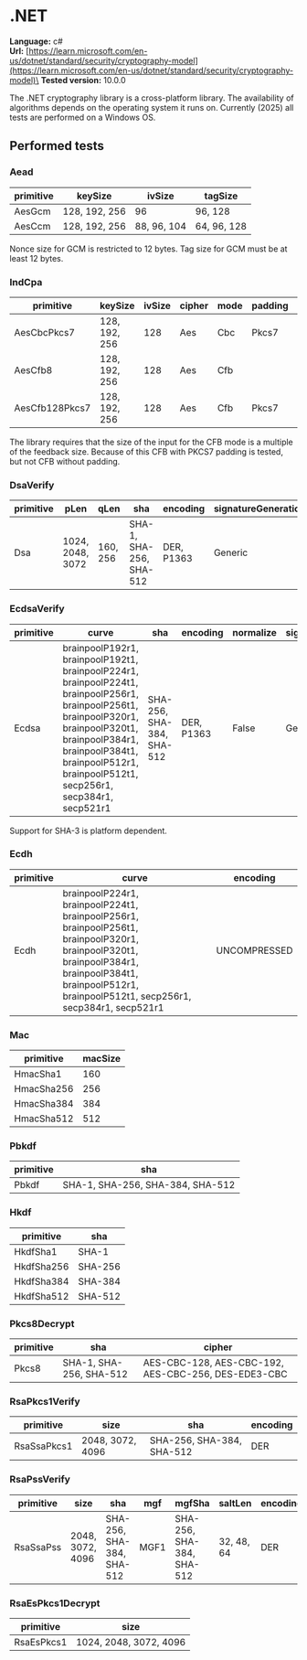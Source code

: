 # .NET

**Language:**
c#\
**Url:**
[https://learn.microsoft.com/en-us/dotnet/standard/security/cryptography-model](https://learn.microsoft.com/en-us/dotnet/standard/security/cryptography-model)\
**Tested version:**
10.0.0

The .NET cryptography library is a cross-platform library.
The availability of algorithms depends on the operating system it runs on.
Currently (2025) all tests are performed on a Windows OS.

## Performed tests

### Aead

| primitive | keySize | ivSize | tagSize |
| --- | --- | --- | --- |
| AesGcm | 128, 192, 256 | 96 | 96, 128 |
| AesCcm | 128, 192, 256 | 88, 96, 104 | 64, 96, 128 |

Nonce size for GCM is restricted to 12 bytes.
Tag size for GCM must be at least 12 bytes.

### IndCpa

| primitive | keySize | ivSize | cipher | mode | padding | paddingSize | feedback |
| --- | --- | --- | --- | --- | --- | --- | --- |
| AesCbcPkcs7 | 128, 192, 256 | 128 | Aes | Cbc | Pkcs7 | 128 | |
| AesCfb8 | 128, 192, 256 | 128 | Aes | Cfb | | | 8 |
| AesCfb128Pkcs7 | 128, 192, 256 | 128 | Aes | Cfb | Pkcs7 | 128 | 128 |

The library requires that the size of the input for the CFB mode is a multiple of the feedback size.
Because of this CFB with PKCS7 padding is tested, but not CFB without padding.

### DsaVerify

| primitive | pLen | qLen | sha | encoding | signatureGeneration |
| --- | --- | --- | --- | --- | --- |
| Dsa | 1024, 2048, 3072 | 160, 256 | SHA-1, SHA-256, SHA-512 | DER, P1363 | Generic |

### EcdsaVerify

| primitive | curve | sha | encoding | normalize | signatureGeneration |
| --- | --- | --- | --- | --- | --- |
| Ecdsa | brainpoolP192r1, brainpoolP192t1, brainpoolP224r1, brainpoolP224t1, brainpoolP256r1, brainpoolP256t1, brainpoolP320r1, brainpoolP320t1, brainpoolP384r1, brainpoolP384t1, brainpoolP512r1, brainpoolP512t1, secp256r1, secp384r1, secp521r1 | SHA-256, SHA-384, SHA-512 | DER, P1363 | False | Generic |

Support for SHA-3 is platform dependent.

### Ecdh

| primitive | curve | encoding |
| --- | --- | --- |
| Ecdh | brainpoolP224r1, brainpoolP224t1, brainpoolP256r1, brainpoolP256t1, brainpoolP320r1, brainpoolP320t1, brainpoolP384r1, brainpoolP384t1, brainpoolP512r1, brainpoolP512t1, secp256r1, secp384r1, secp521r1 | UNCOMPRESSED |

### Mac

| primitive | macSize |
| --- | --- |
| HmacSha1 | 160 |
| HmacSha256 | 256 |
| HmacSha384 | 384 |
| HmacSha512 | 512 |

### Pbkdf

| primitive | sha |
| --- | --- |
| Pbkdf | SHA-1, SHA-256, SHA-384, SHA-512 |

### Hkdf

| primitive | sha |
| --- | --- |
| HkdfSha1 | SHA-1 |
| HkdfSha256 | SHA-256 |
| HkdfSha384 | SHA-384 |
| HkdfSha512 | SHA-512 |

### Pkcs8Decrypt

| primitive | sha | cipher |
| --- | --- | --- |
| Pkcs8 | SHA-1, SHA-256, SHA-512 | AES-CBC-128, AES-CBC-192, AES-CBC-256, DES-EDE3-CBC |

### RsaPkcs1Verify

| primitive | size | sha | encoding |
| --- | --- | --- | --- |
| RsaSsaPkcs1 | 2048, 3072, 4096 | SHA-256, SHA-384, SHA-512 | DER |

### RsaPssVerify

| primitive | size | sha | mgf | mgfSha | saltLen | encoding |
| --- | --- | --- | --- | --- | --- | --- |
| RsaSsaPss | 2048, 3072, 4096 | SHA-256, SHA-384, SHA-512 | MGF1 | SHA-256, SHA-384, SHA-512 | 32, 48, 64 | DER |

### RsaEsPkcs1Decrypt

| primitive | size |
| --- | --- |
| RsaEsPkcs1 | 1024, 2048, 3072, 4096 |

